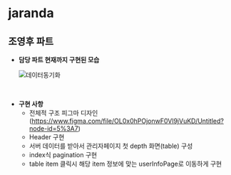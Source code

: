 # jaranda

## 조영후 파트

- **담당 파트 현재까지 구현된 모습**  

  ![데이터동기화](https://user-images.githubusercontent.com/67793530/128119300-44bee8b7-c787-49fe-9b0b-eed215202250.gif)


<br>

- **구현 사항**
  - 전체적 구조 피그마 디자인
    (https://www.figma.com/file/OL0x0hPOjonwF0Vl9jVuKD/Untitled?node-id=5%3A7)
  - Header 구현
  - 서버 데이터를 받아서 관리자페이지 첫 depth 화면(table) 구성
  - index식 pagination 구현
  - table item 클릭시 해당 item 정보에 맞는 userInfoPage로 이동하게 구현
 
